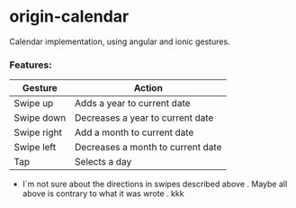 # origin-calendar
Calendar implementation, using angular and ionic gestures.

### Features:

| Gesture | Action 
|-------------|-----------|
| Swipe up | Adds a year to current date |
| Swipe down | Decreases a year to current date |
| Swipe right | Add a month to current date |
| Swipe left | Decreases a month to current date |
| Tap | Selects a day |

* I`m not sure about the directions in swipes described above . Maybe all above is contrary to what it was wrote . kkk
